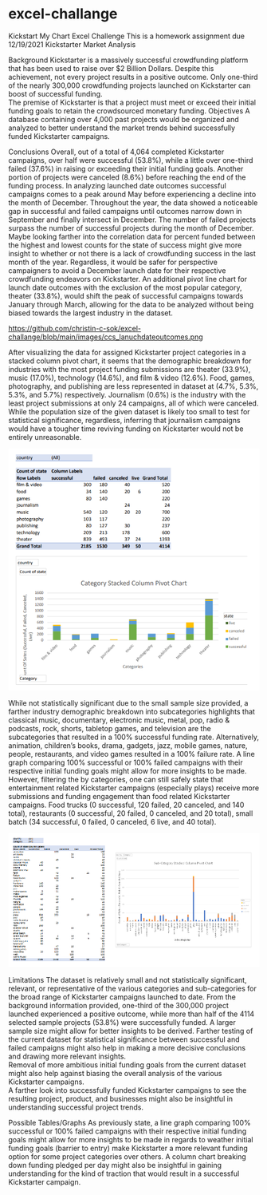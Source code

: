 # excel-challange
Kickstart My Chart Excel Challenge
This is a homework assignment due 12/19/2021
Kickstarter Market Analysis 

Background 
Kickstarter is a massively successful crowdfunding platform that has been used to raise over $2 Billion Dollars. Despite this achievement, not every project results in a positive outcome. Only one-third of the nearly 300,000 crowdfunding projects launched on Kickstarter can boost of successful funding.    
The premise of Kickstarter is that a project must meet or exceed their initial funding goals to retain the crowdsourced monetary funding. 
Objectives
A database containing over 4,000 past projects would be organized and analyzed to better understand the market trends behind successfully funded Kickstarter campaigns. 

Conclusions
Overall, out of a total of 4,064 completed Kickstarter campaigns, over half were successful (53.8%), while a little over one-third failed (37.6%) in raising or exceeding their initial funding goals. Another portion of projects were canceled (8.6%) before reaching the end of the funding process. In analyzing launched date outcomes successful campaigns comes to a peak around May before experiencing a decline into the month of December. Throughout the year, the data showed a noticeable gap in successful and failed campaigns until outcomes narrow down in September and finally intersect in December. The number of failed projects surpass the number of successful projects during the month of December. Maybe looking farther into the correlation data for percent funded between the highest and lowest counts for the state of success might give more insight to whether or not there is a lack of crowdfunding success in the last month of the year. Regardless, it would be safer for perspective campaigners to avoid a December launch date for their respective crowdfunding endeavors on Kickstarter. 
An additional pivot line chart for launch date outcomes with the exclusion of the most popular category, theater (33.8%), would shift the peak of successful campaigns towards January through March, allowing for the data to be analyzed without being biased towards the largest industry in the dataset.    

 https://github.com/christin-c-sok/excel-challange/blob/main/images/ccs_lanuchdateoutcomes.png
 
After visualizing the data for assigned Kickstarter project categories in a stacked column pivot chart, it seems that the demographic breakdown for industries with the most project funding submissions are theater (33.9%), music (17.0%), technology (14.6%), and film & video (12.6%). Food, games, photography, and publishing are less represented in dataset at (4.7%, 5.3%, 5.3%, and 5.7%) respectively. Journalism (0.6%) is the industry with the least project submissions at only 24 campaigns, all of which were canceled. While the population size of the given dataset is likely too small to test for statistical significance, regardless, inferring that journalism campaigns would have a tougher time reviving funding on Kickstarter would not be entirely unreasonable.  

![category stacked columns](images\ccs_categorystats.png)
  
While not statistically significant due to the small sample size provided, a farther industry demographic breakdown into subcategories highlights that classical music, documentary, electronic music, metal, pop, radio & podcasts, rock, shorts, tabletop games, and television are the subcategories that resulted in a 100% successful funding rate. Alternatively, animation, children’s books, drama, gadgets, jazz, mobile games, nature, people, restaurants, and video games resulted in a 100% failure rate. A line graph comparing 100% successful or 100% failed campaigns with their respective initial funding goals might allow for more insights to be made. However, filtering the by categories, one can still safely state that entertainment related Kickstarter campaigns (especially plays) receive more submissions and funding engagement than food related Kickstarter campaigns. Food trucks (0 successful, 120 failed, 20 canceled, and 140 total), restaurants (0 successful, 20 failed, 0 canceled, and 20 total), small batch (34 successful, 0 failed, 0 canceled, 6 live, and 40 total).      

![sub-category stacked columns](images\ccs_subcategorystats.png)
 
Limitations 
The dataset is relatively small and not statistically significant, relevant, or representative of the various categories and sub-categories for the broad range of Kickstarter campaigns launched to date. From the background information provided, one-third of the 300,000 project launched experienced a positive outcome, while more than half of the 4114 selected sample projects (53.8%) were successfully funded. A larger sample size might allow for better insights to be derived. Farther testing of the current dataset for statistical significance between successful and failed campaigns might also help in making a more decisive conclusions and drawing more relevant insights.    
Removal of more ambitious initial funding goals from the current dataset might also help against biasing the overall analysis of the various Kickstarter campaigns.     
A farther look into successfully funded Kickstarter campaigns to see the resulting project, product, and businesses might also be insightful in understanding successful project trends.  

Possible Tables/Graphs 
As previously state, a line graph comparing 100% successful or 100% failed campaigns with their respective initial funding goals might allow for more insights to be made in regards to weather initial funding goals (barrier to entry) make Kickstarter a more relevant funding option for some project categories over others. 
A column chart breaking down funding pledged per day might also be insightful in gaining understanding for the kind of traction that would result in a successful Kickstarter campaign. 
